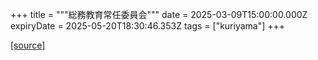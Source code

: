+++
title = """総務教育常任委員会"""
date = 2025-03-09T15:00:00.000Z
expiryDate = 2025-05-20T18:30:46.353Z
tags = ["kuriyama"]
+++


[[source]](https://www.town.kuriyama.hokkaido.jp/site/gikai/30169.html)
